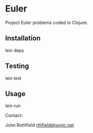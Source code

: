 # Euler

Project Euler problems coded in Clojure. 

## Installation
lein deps

## Testing 
lein test 

## Usage
lein run 


Contact: 

John Rothfield
rthfield@sonic.net

